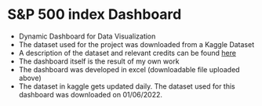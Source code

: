 # S&P 500 index Dashboard
* Dynamic Dashboard for Data Visualization
* The dataset used for the project was downloaded from a Kaggle Dataset 
* A description of the dataset and relevant credits can be found [here](https://www.kaggle.com/datasets/andrewmvd/sp-500-stocks)
* The dashboard itself is the result of my own work
* The dashboard was developed in excel (downloadable file uploaded above)
* The dataset in kaggle gets updated daily. The dataset used for this dashboard was downloaded on 01/06/2022.
